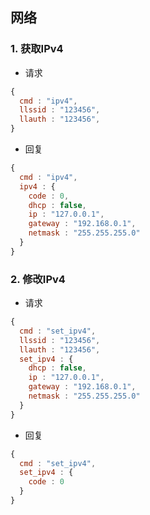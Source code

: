 ## 网络

### 1. 获取IPv4

* 请求

```javascript
{
  cmd : "ipv4",
  llssid : "123456",
  llauth : "123456",
}
```

* 回复

```javascript
{
  cmd : "ipv4",
  ipv4 : {
    code : 0,
    dhcp : false,
    ip : "127.0.0.1",
    gateway : "192.168.0.1",
    netmask : "255.255.255.0"
  }
}
```

### 2. 修改IPv4

* 请求

```javascript
{
  cmd : "set_ipv4",
  llssid : "123456",
  llauth : "123456",
  set_ipv4 : {
    dhcp : false,
    ip : "127.0.0.1",
    gateway : "192.168.0.1",
    netmask : "255.255.255.0"
  }
}
```

* 回复

```javascript
{
  cmd : "set_ipv4",
  set_ipv4 : {
    code : 0
  }
}
```
